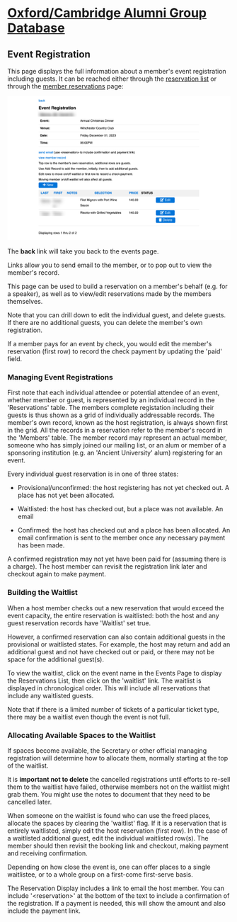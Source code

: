 # [Oxford/Cambridge Alumni Group Database](index.md)

## Event Registration

This page displays the full information about a member's event registration including guests. It can be reached either through the [reservation list](reservation_list.md) or through the [member reservations](member_reservations.md) page:

![top](images/event_registration.png)

The **back** link will take you back to the events page.

Links allow you to send email to the member, or to pop out to view the member's record.

This page can be used to build a reservation on a member's behalf (e.g. for a speaker), as well as to view/edit reservations made by the members themselves.

Note that you can drill down to edit the individual guest, and delete guests. If there are no additional guests, you can delete the member's own registration.

If a member pays for an event by check, you would edit the member's reservation (first row) to record the check payment by updating the 'paid' field.

### Managing Event Registrations

First note that each individual attendee or potential attendee of an event, whether member or guest, is represented by an individual record in the 'Reservations' table. The members complete registation including their guests is thus shown as a grid of individually addressable records. The member's own record, known as the host registration, is always shown first in the grid. All the records in a reservation refer to the member's record in the 'Members' table. The member record may represent an actual member, someone who has simply joined our mailing list, or an alum or member of a sponsoring institution (e.g. an 'Ancient University' alum) registering for an event.

Every individual guest reservation is in one of three states:

- Provisional/unconfirmed: the host registering has not yet checked out. A place has not yet been allocated.

- Waitlisted: the host has checked out, but a place was not available. An email

- Confirmed: the host has checked out and a place has been allocated. An email confirmation is sent to the member once any necessary payment has been made.

A confirmed registration may not yet have been paid for (assuming there is a charge). The host member can revisit the registration link later and checkout again to make payment.

### Building the Waitlist

When a host member checks out a new reservation that would exceed the event capacity, the entire reservation is waitlisted: both the host and any guest reservation records have 'Waitlist' set true.

However, a confirmed reservation can also contain additional guests in the provisional or waitlisted states. For example, the host may return and add an additional guest and not have checked out or paid, or there may not be space for the additional guest(s).

To view the waitlist, click on the event name in the Events Page to display the Reservations List, then click on the 'waitlist' link. The waitlist is displayed in chronological order. This will include all reservations that include any waitlisted guests.

Note that if there is a limited number of tickets of a particular ticket type, there may be a waitlist even though the event is not full.

### Allocating Available Spaces to the Waitlist

If spaces become available, the Secretary or other official managing registration will determine how to allocate them, normally starting at the top of the waitlist.

It is **important not to delete** the cancelled registrations until efforts to re-sell them to the waitlist have failed, otherwise members not on the waitlist might grab them. You might use the notes to document that they need to be cancelled later.

When someone on the waitlist is found who can use the freed places, allocate the spaces by clearing the 'waitlist' flag. If it is a reservation that is entirely waitlisted, simply edit the host reservation (first row). In the case of a waitlisted additional guest, edit the individual waitlisted row(s). The member should then revisit the booking link and checkout, making payment and receiving confirmation.

Depending on how close the event is, one can offer places to a single waitlistee, or to a whole group on a first-come first-serve basis.

The Reservation Display includes a link to email the host member. You can include '\<reservation>' at the bottom of the text to include a confirmation of the registration. If a payment is needed, this will show the amount and also include the payment link.
